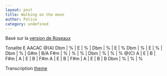 ```yaml
---
layout: post
title: Walking on the moon
author: Police
category: undefined
---
```

Basé sur la [version de Roseaux](http://www.dailymotion.com/video/xsabli_roseaux-walking-on-the-moon-feat-aloe-blacc_music) 

Tonalite E
AACAC
<canvas class="chords"></canvas>
@(A) Dbm | % | E | % | Dbm | % | E | %
Dbm | % | E | % | Dbm | % | G#m | B/A
F#m | % | % | % | Dbm | % | % | %
@(C) A | E | B | F#m | A | E | B | F#m
A | E | B | F#m | A | E | B | B
Dbm | % | % | %
</canvas>

Transcription [theme](https://github.com/rsilve/Partitions/raw/master/pdf/walking_on_the_moon.pdf)
